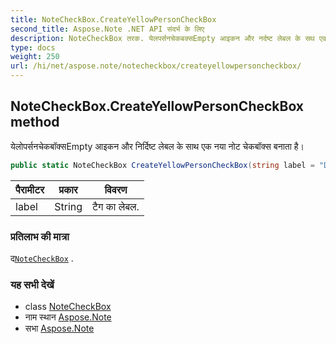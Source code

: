```yaml
---
title: NoteCheckBox.CreateYellowPersonCheckBox
second_title: Aspose.Note .NET API संदर्भ के लिए
description: NoteCheckBox तरक. येलपर्सनचेकबक्सEmpty आइकन और नर्दष्ट लेबल के सथ एक नय नट चेकबक्स बनत है
type: docs
weight: 250
url: /hi/net/aspose.note/notecheckbox/createyellowpersoncheckbox/
---
```

## NoteCheckBox.CreateYellowPersonCheckBox method

येलोपर्सनचेकबॉक्सEmpty आइकन और निर्दिष्ट लेबल के साथ एक नया नोट चेकबॉक्स बनाता है।

```csharp
public static NoteCheckBox CreateYellowPersonCheckBox(string label = "Discuss with manager")
```

| पैरामीटर | प्रकार | विवरण |
| --- | --- | --- |
| label | String | टैग का लेबल. |

### प्रतिलाभ की मात्रा

द[`NoteCheckBox`](../) .

### यह सभी देखें

* class [NoteCheckBox](../)
* नाम स्थान [Aspose.Note](../../notecheckbox/)
* सभा [Aspose.Note](../../../)


